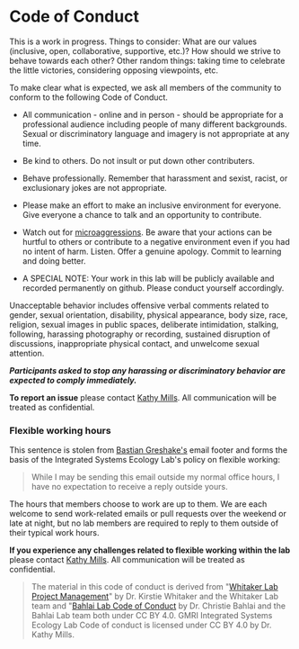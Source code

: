 # Code of Conduct

This is a work in progress. Things to consider: What are our values (inclusive, open, collaborative, supportive, etc.)? How should we strive to behave towards each other? Other random things: taking time to celebrate the little victories, considering opposing viewpoints, etc.

To make clear what is expected, we ask all members of the community to conform to the following Code of Conduct.

* All communication - online and in person - should be appropriate for a professional audience including people of many different backgrounds. Sexual or discriminatory language and imagery is not appropriate at any time.

* Be kind to others. Do not insult or put down other contributers.

* Behave professionally. Remember that harassment and sexist, racist, or exclusionary jokes are not appropriate.

* Please make an effort to make an inclusive environment for everyone. Give everyone a chance to talk and an opportunity to contribute.

* Watch out for [microaggressions](https://en.wikipedia.org/wiki/Microaggression). Be aware that your actions can be hurtful to others or contribute to a negative environment even if you had no intent of harm. Listen. Offer a genuine apology. Commit to learning and doing better.

* A SPECIAL NOTE: Your work in this lab will be publicly available and recorded permanently on github. Please conduct yourself accordingly.

Unacceptable behavior includes offensive verbal comments related to gender, sexual orientation, disability, physical appearance, body size, race, religion, sexual images in public spaces, deliberate intimidation, stalking, following, harassing photography or recording, sustained disruption of discussions, inappropriate physical contact, and unwelcome sexual attention.

***Participants asked to stop any harassing or discriminatory behavior are expected to comply immediately.***

**To report an issue** please contact [Kathy Mills](kmills@gmri.org). All communication will be treated as confidential.

### Flexible working hours

This sentence is stolen from [Bastian Greshake's](https://github.com/gedankenstuecke) email footer and forms the basis of the Integrated Systems Ecology Lab's policy on flexible working:

> While I may be sending this email outside my normal office hours, I have no expectation to receive a reply outside yours.

The hours that members choose to work are up to them. We are each welcome to send work-related emails or pull requests over the weekend or late at night, but no lab members are required to reply to them outside of their typical work hours.

**If you experience any challenges related to flexible working within the lab** please contact [Kathy Mills](kmills@gmri.org). All communication will be treated as confidential.

> The material in this code of conduct is derived from "[Whitaker Lab Project Management](https://github.com/WhitakerLab/WhitakerLabProjectManagement)" by Dr. Kirstie Whitaker and the Whitaker Lab team and "[Bahlai Lab Code of Conduct](https://github.com/BahlaiLab/Policies/blob/master/Code_of_conduct.md) by Dr. Christie Bahlai and the Bahlai Lab team both under CC BY 4.0. GMRI Integrated Systems Ecology Lab Code of conduct is licensed under CC BY 4.0 by Dr. Kathy Mills.
